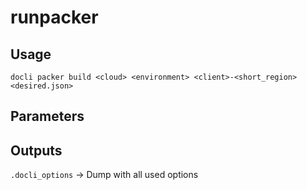 # runpacker

## Usage
`docli packer build <cloud> <environment> <client>-<short_region> <desired.json>`

## Parameters


## Outputs
`.docli_options` -> Dump with all used options